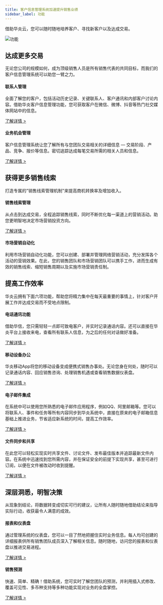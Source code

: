 ```yaml
---
title: 客户信息管理系统加速提升销售业绩
sidebar_label: 功能
---
```


借助华炎云，您可以随时随地培养客户、寻找新客户以及达成交易。

![功能](/assets/mac_mobile_search_1.png)

## 达成更多交易

无论您公司的规模如何，成为顶级销售人员是所有销售代表的共同目标，而我们的客户信息管理系统可以助您一臂之力。

#### 联系人管理
全面了解您的客户，包括活动历史记录、关键联系人、客户通讯和内部客户讨论内容。借助华炎客户信息管理功能，您可获取客户在微信、微博、抖音等热门社交媒体网站中的信息。

[了解详情 >](/docs/sales_management/contacts)

#### 业务机会管理
客户信息管理系统让您了解所有与您团队交易相关的详细信息 — 交易阶段、产品、竞争、报价等信息。密切追踪达成每笔交易所需的相关人员和信息。

[了解详情 >](/docs/sales_management/business)

## 获得更多销售线索

打造专属的"销售线索管理机制"来提高商机转换率及增加收入。

#### 销售线索管理
从点击到达成交易，全程追踪销售线索，同时不断优化每一渠道上的营销活动。助您更明智地决定市场营销投资方向。

[了解详情 >](/docs/sales_management/clue)

#### 市场营销自动化
利用市场营销自动化功能，您可以创建、部署并管理网络营销活动，充分发挥各个活动的营销效果。在此，您的销售团队和市场营销团队可以携手工作，进而生成有效的销售线索、缩短销售周期以及实施市场营销责任制。

## 提高工作效率

华炎云拥有下面六项功能，帮助您将精力集中在每天最重要的事情上，针对客户开展工作并达成交易而不受地点限制。

#### 电话通讯功能
借助华信，您只需轻轻一点即可致电客户，并实时记录通话内容。还可以直接在华炎平台上接收来电，查看所有联系人信息，为之后的任何对话做好准备。

[了解详情 >](/docs/sales_management/mobile)

#### 移动设备办公
华炎移动App将您的移动设备变成便携式销售办事处。无论您身在何处，随时可以记录通话内容、回应销售咨询、处理销售机遇或查看销售数据仪表盘。

[了解详情 >](/docs/sales_management/mobile_office)

#### 电子邮件集成
在系统中可以使用您所熟悉的电子邮件应用程序，例如QQ、阿里邮箱等。您可以将联系人、事件和任务等所有内容同步到华炎系统中，直接在原来的电子邮箱信息基础上推进业务，节省适应新系统的时间，提高工作效率。

[了解详情 >](/docs/sales_management/email)

#### 文件同步和共享
在此您可以轻松实现实时共享文件、讨论文件、发布最佳版本并追踪最新文件内容。在系统中迅速找到您所需内容，并在保证安全的前提下实现共享，甚至可进行订阅，以便在文件被改动时收到提醒。

[了解详情 >](/docs/sales_management/libraries)

## 深层洞悉，明智决策
从现象到结论，将数据转变成切实可行的建议，让所有人随时随地借助结论来指导实际行动，收获最令人满意的成效。

#### 报表和仪表盘
通过管理系统的仪表盘，您可以一目了然地把握住实时业务信息。每人均可创建的详细报表供所有销售团队成员深入了解相关信息。随时随地，访问您的报表和仪表盘以推进交易进程。

[了解详情 >](/docs/sales_management/report)

#### 销售预测
快速、简单、精确！借助系统，您可实时了解您团队的预测，并利用插入式修改、覆盖可见性、多币种支持等多种功能实现对业务的全盘掌控。

[了解详情 >](/docs/sales_management/forecast)
